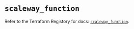 # `scaleway_function`

Refer to the Terraform Registory for docs: [`scaleway_function`](https://registry.terraform.io/providers/scaleway/scaleway/2.17.0/docs/resources/function).
